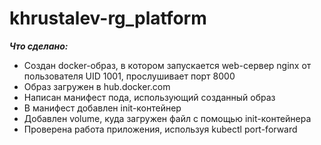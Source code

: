 # khrustalev-rg_platform
***Что сделано:***
- Создан docker-образ, в котором запускается web-сервер nginx от пользователя UID 1001, прослушивает порт 8000
- Образ загружен в hub.docker.com
- Написан манифест пода, использующий созданный образ
- В манифест добавлен init-контейнер
- Добавлен volume, куда загружен файл с помощью init-контейнера
- Проверена работа приложения, используя kubectl port-forward